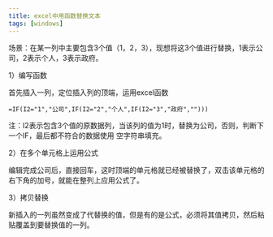 ```yaml
---
title: excel中用函数替换文本
tags: [windows]
---
```


场景：在某一列中主要包含3个值（1，2，3），现想将这3个值进行替换，1表示公司，2表示个人，3表示政府。

1）编写函数

首先插入一列，定位插入列的顶端，运用excel函数

```
=IF(I2="1","公司",IF(I2="2","个人",IF(I2="3","政府","")))
```

注：I2表示包含3个值的原数据列，当该列的值为1时，替换为公司，否则，判断下一个IF，最后都不符合的数据使用 空字符串填充。

2）在多个单元格上运用公式

编辑完成公司后，直接回车，这时顶端的单元格就已经被替换了，双击该单元格的右下角的加号，就能在整列上应用公式了。

3）拷贝替换

新插入的一列虽然变成了代替换的值，但是有的是公式，必须将其值拷贝，然后粘贴覆盖到要替换值的一列。